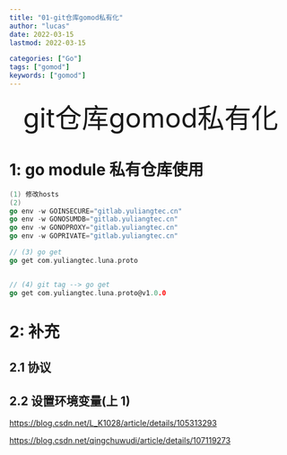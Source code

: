 ```yaml
---
title: "01-git仓库gomod私有化"
author: "lucas"
date: 2022-03-15
lastmod: 2022-03-15

categories: ["Go"]
tags: ["gomod"]
keywords: ["gomod"]
---
```


<div align="center"><font size="35">git仓库gomod私有化</font></div>

# 1: go module 私有仓库使用

```go
(1) 修改hosts
(2)
go env -w GOINSECURE="gitlab.yuliangtec.cn"
go env -w GONOSUMDB="gitlab.yuliangtec.cn"
go env -w GONOPROXY="gitlab.yuliangtec.cn"
go env -w GOPRIVATE="gitlab.yuliangtec.cn"

// (3) go get
go get com.yuliangtec.luna.proto


// (4) git tag --> go get
go get com.yuliangtec.luna.proto@v1.0.0
```

# 2: 补充

## 2.1 协议

## 2.2 设置环境变量(上 1)

https://blog.csdn.net/L_K1028/article/details/105313293

https://blog.csdn.net/qingchuwudi/article/details/107119273
